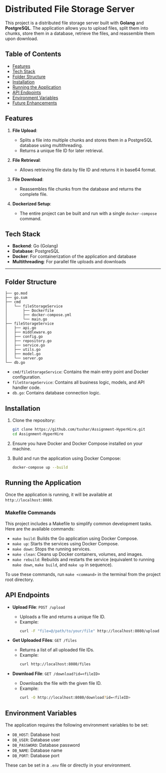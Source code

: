 # Distributed File Storage Server

This project is a distributed file storage server built with **Golang** and **PostgreSQL**. The application allows you to upload files, split them into chunks, store them in a database, retrieve the files, and reassemble them upon download.

## Table of Contents
- [Features](#features)
- [Tech Stack](#tech-stack)
- [Folder Structure](#folder-structure)
- [Installation](#installation)
- [Running the Application](#running-the-application)
- [API Endpoints](#api-endpoints)
- [Environment Variables](#environment-variables)
- [Future Enhancements](#future-enhancements)

## Features

1. **File Upload**:
   - Splits a file into multiple chunks and stores them in a PostgreSQL database using multithreading.
   - Returns a unique file ID for later retrieval.

2. **File Retrieval**:
   - Allows retrieving file data by file ID and returns it in base64 format.

3. **File Download**:
   - Reassembles file chunks from the database and returns the complete file.

4. **Dockerized Setup**:
   - The entire project can be built and run with a single `docker-compose` command.

## Tech Stack

- **Backend**: Go (Golang)
- **Database**: PostgreSQL
- **Docker**: For containerization of the application and database
- **Multithreading**: For parallel file uploads and downloads

---

## Folder Structure

```plaintext
├── go.mod
├── go.sum
├── cmd
│   └── fileStorageService
│       ├── Dockerfile
│       ├── docker-compose.yml
│       └── main.go
├── fileStorageService
│   ├── api.go
│   ├── middleware.go
│   ├── config.go
│   ├── repository.go
│   ├── service.go
│   ├── utils.go
│   ├── model.go
│   └── server.go
└── db.go
```

- `cmd/fileStorageService`: Contains the main entry point and Docker configuration.
- `fileStorageService`: Contains all business logic, models, and API handler code.
- `db.go`: Contains database connection logic.

## Installation

1. Clone the repository:
   ```sh
   git clone https://github.com/tushar/Assignment-HyperHire.git
   cd Assignment-HyperHire
   ```

2. Ensure you have Docker and Docker Compose installed on your machine.

3. Build and run the application using Docker Compose:
   ```sh
   docker-compose up --build
   ```

## Running the Application

Once the application is running, it will be available at `http://localhost:8080`.

### Makefile Commands

This project includes a Makefile to simplify common development tasks. Here are the available commands:

- `make build`: Builds the Go application using Docker Compose.
- `make up`: Starts the services using Docker Compose.
- `make down`: Stops the running services.
- `make clean`: Cleans up Docker containers, volumes, and images.
- `make rebuild`: Rebuilds and restarts the service (equivalent to running `make down`, `make build`, and `make up` in sequence).

To use these commands, run `make <command>` in the terminal from the project root directory.

## API Endpoints

- **Upload File**: `POST /upload`
  - Uploads a file and returns a unique file ID.
  - Example:
    ```sh
    curl -F "file=@/path/to/your/file" http://localhost:8080/upload
    ```

- **Get Uploaded Files**: `GET /files`
  - Returns a list of all uploaded file IDs.
  - Example:
    ```sh
    curl http://localhost:8080/files
    ```

- **Download File**: `GET /download?id=<fileID>`
  - Downloads the file with the given file ID.
  - Example:
    ```sh
    curl -O http://localhost:8080/download?id=<fileID>
    ```

## Environment Variables

The application requires the following environment variables to be set:

- `DB_HOST`: Database host
- `DB_USER`: Database user
- `DB_PASSWORD`: Database password
- `DB_NAME`: Database name
- `DB_PORT`: Database port

These can be set in a `.env` file or directly in your environment.

